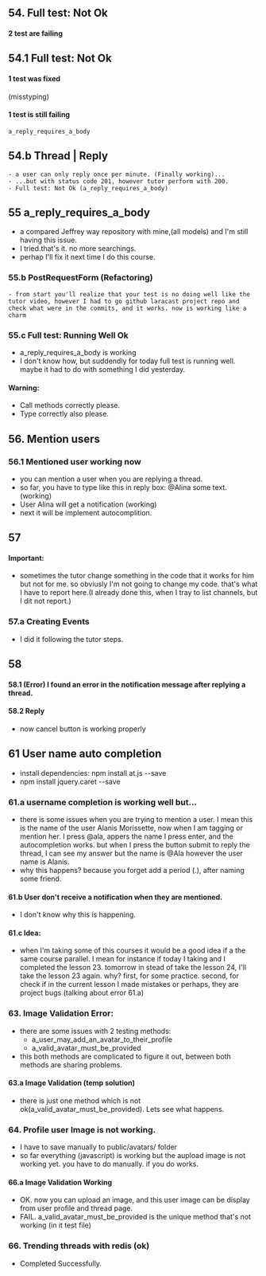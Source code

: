 ## 54. Full test: Not Ok
#### 2 test are failing

## 54.1 Full test: Not Ok
#### 1 test was fixed
(misstyping)
#### 1 test is still failing
    a_reply_requires_a_body
## 54.b Thread | Reply
    - a user can only reply once per minute. (Finally working)...
    - ...but with status code 201, however tutor perform with 200.
    - Full test: Not Ok (a_reply_requires_a_body)
## 55 a_reply_requires_a_body
 - a compared Jeffrey way repository with mine,(all models) and I'm still having this issue.
 - I tried.that's it. no more searchings.
 - perhap I'll fix it  next time I do this course.
### 55.b PostRequestForm (Refactoring)
    - from start you'll realize that your test is no doing well like the tutor video, however I had to go github laracast project repo and check what were in the commits, and it works. now is working like a charm
   ### 55.c Full test: Running Well Ok 
   - a_reply_requires_a_body is working
   - I don't know how, but suddendly for today full test is running well. maybe it had to do with something I did yesterday.
   #### Warning:
   - Call methods correctly please.
   - Type correctly also please.
   ## 56. Mention users
   ### 56.1 Mentioned user working now
   - you can mention a user when you are replying a thread.
   - so far, you have to type like this in reply box: @Alina some text. (working)
   - User Alina will get a notification (working)
   - next it will be implement autocomplition.
   ## 57
   #### Important:
   - sometimes the tutor change something in the code that it works for him but not for me. so obviusly I'm not going to change my code. that's what I have to report here.(I already done this, when I tray to list channels, but I dit not report.)
### 57.a Creating Events
 - I did it following the tutor steps.
## 58 
#### 58.1 (Error) I found an error in the notification message after replying a thread.
#### 58.2 Reply
- now cancel button is working properly
## 61 User name auto completion
 - install dependencies: npm install at.js --save
 - npm install jquery.caret --save
### 61.a username completion is working well but... 
- there is some issues when you are trying to mention a user. I mean this is the name of the user Alanis Morissette, now when I am tagging or mention her. I press @ala, appers the name I press enter, and the autocompletion works. but when I press the button submit to reply the thread, I can see my answer but the name is @Ala however the user name is Alanis. 
- why this happens? because you forget add a period (.), after naming some friend.
#### 61.b User don't receive a notification when they are mentioned.
- I don't know why this is happening.
#### 61.c Idea:
- when I'm taking some of this courses it would be a good idea if a the same course parallel. I mean for instance if today I taking and I completed the lesson 23. tomorrow in stead of take the lesson 24, I'll take the lesson 23 again.  why? first, for some practice. second, for check if in the current lesson I made mistakes or perhaps, they are project bugs (talking about error 61.a) 
### 63. Image Validation Error:
- there are some issues with 2 testing methods:
    - a_user_may_add_an_avatar_to_their_profile
    - a_valid_avatar_must_be_provided
- this both methods are complicated to figure it out, between both methods are sharing problems.
#### 63.a Image Validation (temp solution)
 - there is just one method which is not ok(a_valid_avatar_must_be_provided). Lets see what happens.
### 64. Profile user Image is not working.
- I have to save manually to public/avatars/ folder
- so far everything (javascript) is working but the aupload image is not working yet. you have to do manually. if you do works. 

#### 66.a Image Validation Working
- OK. now you can upload an image, and this user image can be display from user profile and thread page.
- FAIL. a_valid_avatar_must_be_provided is the unique method that's not working (in it test file)
### 66. Trending threads with redis (ok)
- Completed Successfully.